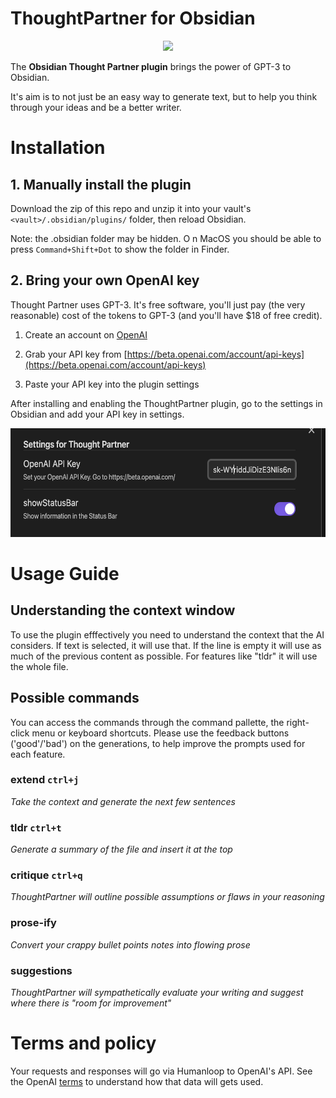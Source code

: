 # ThoughtPartner for Obsidian

<p align="center">
  <img height="300" src="./images/DALL·E 2022-11-18 15.26.54 - thought partner svg line logo symmetric.png">
</p>

The **Obsidian Thought Partner plugin** brings the power of GPT-3 to Obsidian.

It's aim is to not just be an easy way to generate text, but to help you think through your ideas and be a better writer.

# Installation

## 1. Manually install the plugin

Download the zip of this repo and unzip it into your vault's `<vault>/.obsidian/plugins/` folder, then reload Obsidian.

Note: the .obsidian folder may be hidden. O n MacOS you should be able to press `Command+Shift+Dot` to show the folder in Finder.

## 2. Bring your own OpenAI key

Thought Partner uses GPT-3. It's free software, you'll just pay (the very reasonable) cost of the tokens to GPT-3 (and you'll have $18 of free credit).

1. Create an account on [OpenAI](https://beta.openai.com/signup)

2. Grab your API key from [https://beta.openai.com/account/api-keys](https://beta.openai.com/account/api-keys)

3. Paste your API key into the plugin settings

After installing and enabling the ThoughtPartner plugin, go to the settings in Obsidian and add your API key in settings.

<p align="center">
  <img height="174" width="590" src="./images/settings.png">
</p>

# Usage Guide

## Understanding the context window

To use the plugin efffectively you need to understand the context that the AI considers. If text is selected, it will use that. If the line is empty it will use as much of the previous content as possible. For features like "tldr" it will use the whole file.

## Possible commands

You can access the commands through the command pallette, the right-click menu or keyboard shortcuts.
Please use the feedback buttons ('good'/'bad') on the generations, to help improve the prompts used for each feature.

### **extend** `ctrl+j`

_Take the context and generate the next few sentences_

### **tldr** `ctrl+t`

_Generate a summary of the file and insert it at the top_

### **critique** `ctrl+q`

_ThoughtPartner will outline possible assumptions or flaws in your reasoning_

### **prose-ify**

_Convert your crappy bullet points notes into flowing prose_

### **suggestions**

_ThoughtPartner will sympathetically evaluate your writing and suggest where there is "room for improvement"_

# Terms and policy

Your requests and responses will go via Humanloop to OpenAI's API. See the OpenAI [terms](https://openai.com/api/policies/terms/) to understand how that data will gets used.
